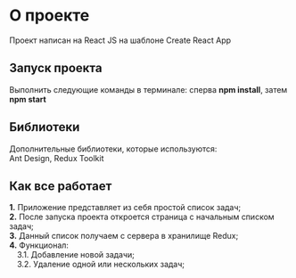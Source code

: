 # О проекте

Проект написан на React JS на шаблоне Create React App

## Запуск проекта

Выполнить следующие команды в терминале: сперва **npm install**, затем **npm start**

## Библиотеки

Дополнительные библиотеки, которые используются:  
Ant Design, Redux Toolkit

## Как все работает

**1.** Приложение представляет из себя простой список задач;  
**2.** После запуска проекта откроется страница с начальным списком задач;  
**3.** Данный список получаем с сервера в хранилище Redux;  
**4.** Функционал:  
&ensp;&ensp;3.1. Добавление новой задачи;  
&ensp;&ensp;3.2. Удаление одной или нескольких задач;